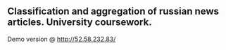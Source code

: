 ## Classification and aggregation of russian news articles. University coursework.
Demo version @ http://52.58.232.83/
